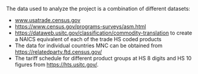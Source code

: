
The data used to analyze the project is a combination of different datasets:
- www.usatrade.census.gov 
- https://www.census.gov/programs-surveys/asm.html
- https://dataweb.usitc.gov/classification/commodity-translation to create a NAICS equivalent of each of the trade HS coded products
- The data for individual countries MNC can be obtained from https://relatedparty.ftd.census.gov/
- The tariff schedule for different product groups at HS 8 digits and  HS 10 figures from https://hts.usitc.gov/. 
